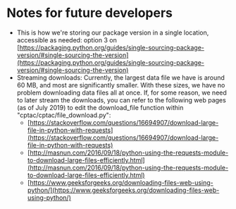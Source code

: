# Notes for future developers

*   This is how we're storing our package version in a single location, accessible as needed: option 3 on [https://packaging.python.org/guides/single-sourcing-package-version/#single-sourcing-the-version](https://packaging.python.org/guides/single-sourcing-package-version/#single-sourcing-the-version)
*   Streaming downloads: Currently, the largest data file we have is around 60 MB, and most are significantly smaller. With these sizes, we have no problem downloading data files all at once. If, for some reason, we need to later stream the downloads, you can refer to the following web pages (as of July 2019) to edit the download_file function within "cptac/cptac/file_download.py":
    *   [https://stackoverflow.com/questions/16694907/download-large-file-in-python-with-requests](https://stackoverflow.com/questions/16694907/download-large-file-in-python-with-requests)
    *   [http://masnun.com/2016/09/18/python-using-the-requests-module-to-download-large-files-efficiently.html](http://masnun.com/2016/09/18/python-using-the-requests-module-to-download-large-files-efficiently.html)
    *   [https://www.geeksforgeeks.org/downloading-files-web-using-python/](https://www.geeksforgeeks.org/downloading-files-web-using-python/)
